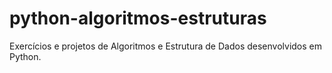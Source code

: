 # python-algoritmos-estruturas
Exercícios e projetos de Algoritmos e Estrutura de Dados desenvolvidos em Python.
